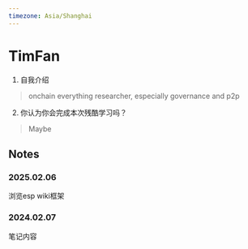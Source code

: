 ```yaml
---
timezone: Asia/Shanghai
---
```



# TimFan

1. 自我介绍
> onchain everything researcher, especially  governance and p2p

2. 你认为你会完成本次残酷学习吗？
> Maybe

## Notes

<!-- Content_START -->

### 2025.02.06

浏览esp wiki框架

### 2024.02.07

笔记内容

<!-- Content_END -->
